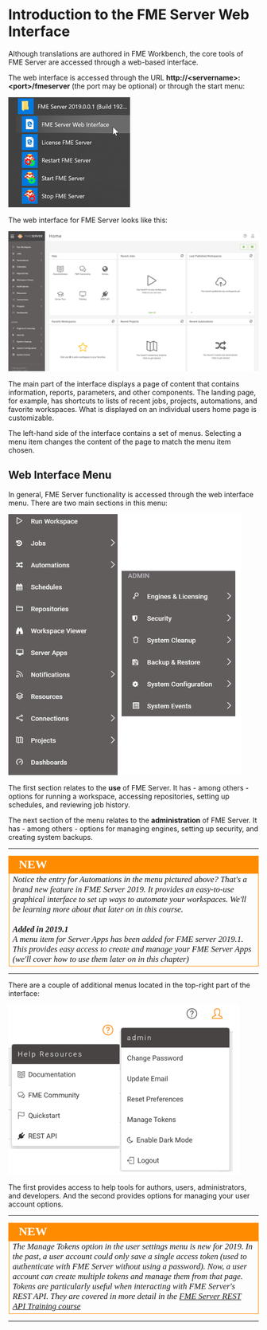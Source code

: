 # Introduction to the FME Server Web Interface

Although translations are authored in FME Workbench, the core tools of FME Server are accessed through a web-based interface.

The web interface is accessed through the URL **http://&lt;servername&gt;:&lt;port&gt;/fmeserver** (the port may be optional) or through the start menu:

![](./Images/Img1.017.ServerInterfaceAccess.png)


The web interface for FME Server looks like this:

![](./Images/Img1.018.ServerInterfaceOverview.png)

The main part of the interface displays a page of content that contains information, reports, parameters, and other components. The landing page, for example, has shortcuts to lists of recent jobs, projects, automations, and favorite workspaces. What is displayed on an individual users home page is customizable.

The left-hand side of the interface contains a set of menus. Selecting a menu item changes the content of the page to match the menu item chosen.

## Web Interface Menu ##

In general, FME Server functionality is accessed through the web interface menu. There are two main sections in this menu:

![](./Images/Img1.019.ServerInterfaceMenu.png)

The first section relates to the **use** of FME Server. It has - among others - options for running a workspace, accessing repositories, setting up schedules, and reviewing job history.

The next section of the menu relates to the **administration** of FME Server. It has - among others - options for managing engines, setting up security, and creating system backups.

---

<!--New Section-->

<table style="border-spacing: 0px">
<tr>
<td style="vertical-align:middle;background-color:darkorange;border: 2px solid darkorange">
<i class="fa fa-bolt fa-lg fa-pull-left fa-fw" style="color:white;padding-right: 12px;vertical-align:text-top"></i>
<span style="color:white;font-size:x-large;font-weight: bold;font-family:serif">NEW</span>
</td>
</tr>

<tr>
<td style="border: 1px solid darkorange">
<span style="font-family:serif; font-style:italic; font-size:larger">
Notice the entry for Automations in the menu pictured above? That's a brand new feature in FME Server 2019. It provides an easy-to-use graphical interface to set up ways to automate your workspaces. We'll be learning more about that later on in this course.
<br/><br/>
<b>Added in 2019.1</b>
<br/>A menu item for Server Apps has been added for FME server 2019.1. This provides easy access to create and manage your FME Server Apps (we'll cover how to use them later on in this chapter)
</span>
</td>
</tr>
</table>

---

There are a couple of additional menus located in the top-right part of the interface:

![](./Images/Img1.021.HelpUserSettingsMenu.png)

The first provides access to help tools for authors, users, administrators, and developers. And the second provides options for managing your user account options.

---

<!--New Section-->

<table style="border-spacing: 0px">
<tr>
<td style="vertical-align:middle;background-color:darkorange;border: 2px solid darkorange">
<i class="fa fa-bolt fa-lg fa-pull-left fa-fw" style="color:white;padding-right: 12px;vertical-align:text-top"></i>
<span style="color:white;font-size:x-large;font-weight: bold;font-family:serif">NEW</span>
</td>
</tr>

<tr>
<td style="border: 1px solid darkorange">
<span style="font-family:serif; font-style:italic; font-size:larger">
The Manage Tokens option in the user settings menu is new for 2019. In the past, a user account could only save a single access token (used to authenticate with FME Server without using a password). Now, a user account can create multiple tokens and manage them from that page.
<br/>Tokens are particularly useful when interacting with FME Server's REST API. They are covered in more detail in the <a href="https://www.safe.com/training/live-online/">FME Server REST API Training course</a>
</span>
</td>
</tr>
</table>

---
